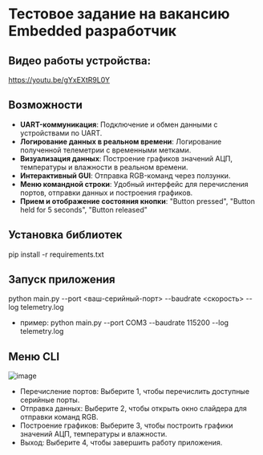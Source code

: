 # Тестовое задание на вакансию Embedded разработчик
## Видео работы устройства:
https://youtu.be/gYxEXtR9L0Y

## Возможности

- **UART-коммуникация**: Подключение и обмен данными с устройствами по UART.
- **Логирование данных в реальном времени**: Логирование полученной телеметрии с временными метками.
- **Визуализация данных**: Построение графиков значений АЦП, температуры и влажности в реальном времени.
- **Интерактивный GUI**: Отправка RGB-команд через ползунки.
- **Меню командной строки**: Удобный интерфейс для перечисления портов, отправки данных и построения графиков.
- **Прием и отображение состояния кнопки**: "Button pressed", "Button held for 5 seconds", "Button released"

## Установка библиотек
pip install -r requirements.txt

## Запуск приложения
python main.py --port <ваш-серийный-порт> --baudrate <скорость> --log telemetry.log
- пример: python main.py --port COM3 --baudrate 115200 --log telemetry.log

## Меню CLI
![image](https://github.com/zhereloff/TechoLabQuestCLI/assets/130227724/d7d3d6b7-e350-4e78-bd06-47a11c521306)
- Перечисление портов: Выберите 1, чтобы перечислить доступные серийные порты.
- Отправка данных: Выберите 2, чтобы открыть окно слайдера для отправки команд RGB.
- Построение графиков: Выберите 3, чтобы построить графики значений АЦП, температуры и влажности.
- Выход: Выберите 4, чтобы завершить работу приложения.
